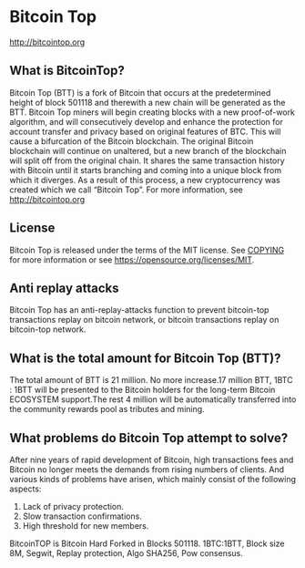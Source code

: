 Bitcoin Top
===============

http://bitcointop.org

What is BitcoinTop?
-----------------------

Bitcoin Top (BTT) is a fork of Bitcoin that occurs at the predetermined height of block 501118 
and therewith a new chain will be generated as the BTT. Bitcoin Top miners will begin creating 
blocks with a new proof-of-work algorithm, and will consecutively develop and enhance the protection 
for account transfer and privacy based on original features of BTC. This will cause a bifurcation of 
the Bitcoin blockchain. The original Bitcoin blockchain will continue on unaltered, but a new branch
of the blockchain will split off from the original chain. It shares the same transaction history 
with Bitcoin until it starts branching and coming into a unique block from which it diverges. 
As a result of this process, a new cryptocurrency was created which we call “Bitcoin Top”.
For more information, see http://bitcointop.org

License
-------

Bitcoin Top is released under the terms of the MIT license. See [COPYING](COPYING) for more
information or see https://opensource.org/licenses/MIT.

Anti replay attacks
------------------

Bitcoin Top has an anti-replay-attacks function to prevent bitcoin-top transactions replay
on bitcoin network, or bitcoin transactions replay on bitcoin-top network.

What is the total amount for Bitcoin Top (BTT)?
---------------------------------------------------

The total amount of BTT is 21 million. No more increase.17 million BTT, 1BTC : 1BTT will be presented 
to the Bitcoin holders for the long-term Bitcoin ECOSYSTEM support.The rest 4 million will be automatically 
transferred into the community rewards pool as tributes and mining.

What problems do Bitcoin Top attempt to solve?
--------------------------------------------------
After nine years of rapid development of Bitcoin, high transactions fees and Bitcoin no longer meets the 
demands from rising numbers of clients. And various kinds of problems have arisen, which mainly consist 
of the following aspects: 
1. Lack of privacy protection.
2. Slow transaction confirmations.
3. High threshold for new members.

BitcoinTOP is Bitcoin Hard Forked in Blocks 501118. 1BTC:1BTT, Block size 8M, Segwit, Replay protection, Algo SHA256, Pow consensus.
